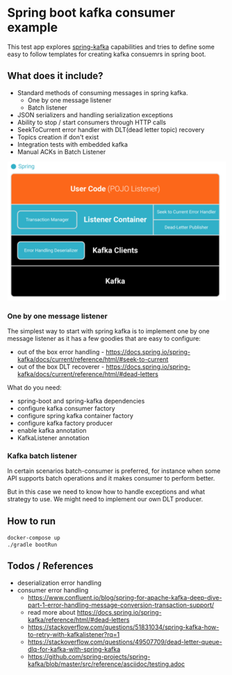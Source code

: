 # Spring boot kafka consumer example

This test app explores [spring-kafka](https://docs.spring.io/spring-kafka/docs/2.5.6.RELEASE/reference/html/) capabilities and tries to define some easy to follow templates for creating kafka consuemrs in spring boot.

## What does it include?

- Standard methods of consuming messages in spring kafka.
  - One by one message listener
  - Batch listener
- JSON serializers and handling serialization exceptions
- Ability to stop / start consumers through HTTP calls
- SeekToCurrent error handler with DLT(dead letter topic) recovery
- Topics creation if don't exist
- Integration tests with embedded kafka
- Manual ACKs in Batch Listener

![spring-kafka.png](./spring-kafka.png)


### One by one message listener

The simplest way to start with spring kafka is to implement one by one message listener as it has a few goodies that are easy to configure:

- out of the box error handling - https://docs.spring.io/spring-kafka/docs/current/reference/html/#seek-to-current  
- out of the box DLT recoverer - https://docs.spring.io/spring-kafka/docs/current/reference/html/#dead-letters

What do you need:

- spring-boot and spring-kafka dependencies
- configure kafka consumer factory
- configure spring kafka container factory
- configure kafka factory producer
- enable kafka annotation
- KafkaListener annotation


### Kafka batch listener

In certain scenarios batch-consumer is preferred, for instance when some API supports batch operations and it makes consumer to perform better.

But in this case we need to know how to handle exceptions and what strategy to use.
We might need to implement our own DLT producer.

## How to run

```
docker-compose up
./gradle bootRun
```


## Todos / References

- deserialization error handling
- consumer error handling
  - https://www.confluent.io/blog/spring-for-apache-kafka-deep-dive-part-1-error-handling-message-conversion-transaction-support/
  - read more about https://docs.spring.io/spring-kafka/reference/html/#dead-letters
  - https://stackoverflow.com/questions/51831034/spring-kafka-how-to-retry-with-kafkalistener?rq=1
  - https://stackoverflow.com/questions/49507709/dead-letter-queue-dlq-for-kafka-with-spring-kafka
  - https://github.com/spring-projects/spring-kafka/blob/master/src/reference/asciidoc/testing.adoc
